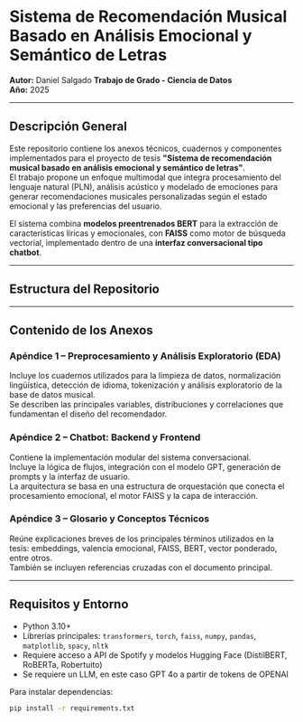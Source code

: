# Sistema de Recomendación Musical Basado en Análisis Emocional y Semántico de Letras

**Autor:** Daniel Salgado
**Trabajo de Grado - Ciencia de Datos**  
**Año:** 2025  

---

##  Descripción General

Este repositorio contiene los anexos técnicos, cuadernos y componentes implementados para el proyecto de tesis **"Sistema de recomendación musical basado en análisis emocional y semántico de letras"**.  
El trabajo propone un enfoque multimodal que integra procesamiento del lenguaje natural (PLN), análisis acústico y modelado de emociones para generar recomendaciones musicales personalizadas según el estado emocional y las preferencias del usuario.

El sistema combina **modelos preentrenados BERT** para la extracción de características líricas y emocionales, con **FAISS** como motor de búsqueda vectorial, implementado dentro de una **interfaz conversacional tipo chatbot**.

---

##   Estructura del Repositorio


---

##  Contenido de los Anexos

### **Apéndice 1 – Preprocesamiento y Análisis Exploratorio (EDA)**
Incluye los cuadernos utilizados para la limpieza de datos, normalización lingüística, detección de idioma, tokenización y análisis exploratorio de la base de datos musical.  
Se describen las principales variables, distribuciones y correlaciones que fundamentan el diseño del recomendador.

### **Apéndice 2 – Chatbot: Backend y Frontend**
Contiene la implementación modular del sistema conversacional.  
Incluye la lógica de flujos, integración con el modelo GPT, generación de prompts y la interfaz de usuario.  
La arquitectura se basa en una estructura de orquestación que conecta el procesamiento emocional, el motor FAISS y la capa de interacción.

### **Apéndice 3 – Glosario y Conceptos Técnicos**
Reúne explicaciones breves de los principales términos utilizados en la tesis: embeddings, valencia emocional, FAISS, BERT, vector ponderado, entre otros.  
También se incluyen referencias cruzadas con el documento principal.

---

##  Requisitos y Entorno

- Python 3.10+
- Librerías principales: `transformers`, `torch`, `faiss`, `numpy`, `pandas`, `matplotlib`, `spacy`, `nltk`
- Requiere acceso a API de Spotify y modelos Hugging Face (DistilBERT, RoBERTa, Robertuito)
- Se requiere un LLM, en este caso GPT 4o a partir de tokens de OPENAI

Para instalar dependencias:
```bash
pip install -r requirements.txt
